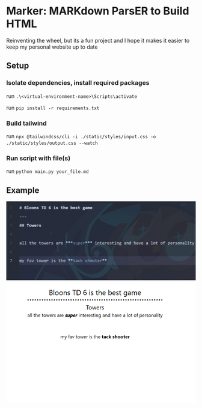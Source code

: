 # Marker: **MARK**down Pars**ER** to Build HTML
Reinventing the wheel, but its a fun project and I hope it makes it easier to keep my personal website up to date
## Setup
### Isolate dependencies, install required packages
run `.\<virtual-environment-name>\Scripts\activate`

run `pip install -r requirements.txt`


### Build tailwind

run `npx @tailwindcss/cli -i ./static/styles/input.css -o ./static/styles/output.css --watch`

### Run script with file(s)
run `python main.py your_file.md`

## Example 
![example Markdown](markdown_example.png)
![example Html preview](htmlpreview.png)